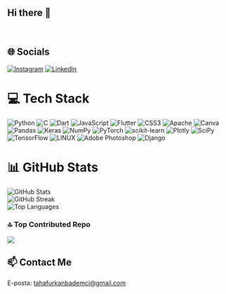## Hi there 👋

<br>

## 🌐 Socials

[![Instagram](https://img.shields.io/badge/Instagram-%23E4405F.svg?logo=Instagram&logoColor=white)](https://instagram.com/ffurkantaha) [![LinkedIn](https://img.shields.io/badge/LinkedIn-%230077B5.svg?logo=linkedin&logoColor=white)](https://linkedin.com/in/furkan-taha-bademci-84a04b227)
<br>

# 💻 Tech Stack

![Python](https://img.shields.io/badge/python-3670A0?style=for-the-badge&logo=python&logoColor=ffdd54) ![C](https://img.shields.io/badge/c-%2300599C.svg?style=for-the-badge&logo=c&logoColor=white) ![Dart](https://img.shields.io/badge/dart-%230175C2.svg?style=for-the-badge&logo=dart&logoColor=white) ![JavaScript](https://img.shields.io/badge/javascript-%23323330.svg?style=for-the-badge&logo=javascript&logoColor=%23F7DF1E) ![Flutter](https://img.shields.io/badge/Flutter-%2302569B.svg?style=for-the-badge&logo=Flutter&logoColor=white) ![CSS3](https://img.shields.io/badge/css3-%231572B6.svg?style=for-the-badge&logo=css3&logoColor=white) ![Apache](https://img.shields.io/badge/apache-%23D42029.svg?style=for-the-badge&logo=apache&logoColor=white) ![Canva](https://img.shields.io/badge/Canva-%2300C4CC.svg?style=for-the-badge&logo=Canva&logoColor=white) ![Pandas](https://img.shields.io/badge/pandas-%23150458.svg?style=for-the-badge&logo=pandas&logoColor=white) ![Keras](https://img.shields.io/badge/Keras-%23D00000.svg?style=for-the-badge&logo=Keras&logoColor=white) ![NumPy](https://img.shields.io/badge/numpy-%23013243.svg?style=for-the-badge&logo=numpy&logoColor=white) ![PyTorch](https://img.shields.io/badge/PyTorch-%23EE4C2C.svg?style=for-the-badge&logo=PyTorch&logoColor=white) ![scikit-learn](https://img.shields.io/badge/scikit--learn-%23F7931E.svg?style=for-the-badge&logo=scikit-learn&logoColor=white) ![Plotly](https://img.shields.io/badge/Plotly-%233F4F75.svg?style=for-the-badge&logo=plotly&logoColor=white) ![SciPy](https://img.shields.io/badge/SciPy-%230C55A5.svg?style=for-the-badge&logo=scipy&logoColor=%white) ![TensorFlow](https://img.shields.io/badge/TensorFlow-%23FF6F00.svg?style=for-the-badge&logo=TensorFlow&logoColor=white) ![LINUX](https://img.shields.io/badge/Linux-FCC624?style=for-the-badge&logo=linux&logoColor=black) ![Adobe Photoshop](https://img.shields.io/badge/adobephotoshop-%2331A8FF.svg?style=for-the-badge&logo=adobephotoshop&logoColor=white) ![Django](https://img.shields.io/badge/django-%23092E20.svg?style=for-the-badge&logo=django&logoColor=white)
<br>

# 📊 GitHub Stats

<p >
  <img src="https://github-readme-stats.vercel.app/api?username=FurkanTahaBademci&theme=dark&hide_border=false&include_all_commits=false&count_private=true" alt="GitHub Stats" />
  <br>

  <img src="https://github-readme-streak-stats.herokuapp.com/?user=FurkanTahaBademci&theme=dark&hide_border=false" alt="GitHub Streak" />
  <br>

  <img src="https://github-readme-stats.vercel.app/api/top-langs/?username=FurkanTahaBademci&theme=dark&hide_border=false&include_all_commits=false&count_private=true&layout=compact" alt="Top Languages" />
</p>

### 🔝 Top Contributed Repo

![](https://github-contributor-stats.vercel.app/api?username=FurkanTahaBademci&limit=5&theme=dark&combine_all_yearly_contributions=true)

## 📫 Contact Me

E-posta: <tahafurkanbademci@gmail.com>
